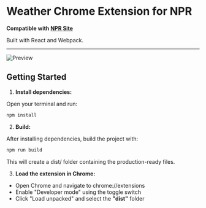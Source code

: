 # Weather Chrome Extension for NPR

**Compatible with [NPR Site](https://www.npr.org/)**

Built with React and Webpack.

---

![Preview](https://utfs.io/f/ef12d476-f46b-4634-a5f3-5fb210361b4a-3l0fd0.44.08.png)

## Getting Started

1. **Install dependencies:**

Open your terminal and run:

```bash
npm install
```

2. **Build:**

After installing dependencies, build the project with:

```bash
npm run build
```

This will create a dist/ folder containing the production-ready files.

3. **Load the extension in Chrome:**

- Open Chrome and navigate to chrome://extensions
- Enable "Developer mode" using the toggle switch
- Click "Load unpacked" and select the **"dist"** folder
